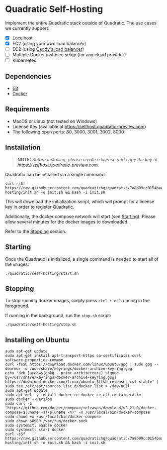 # Quadratic Self-Hosting

Implement the entire Quadratic stack outside of Quadratic.  The use cases we currently support: 

- [x] Localhost
- [x] EC2 (using your own load balancer)
- [ ] EC2 (using [Caddy's load balancer](https://caddyserver.com/docs/caddyfile/directives/reverse_proxy))
- [ ] Multiple Docker instance setup (for any cloud provider)
- [ ] Kubernetes

## Dependencies

* [Git](https://github.com/git-guides/install-git)
* [Docker](https://docs.docker.com/engine/install/)

## Requirements

* MacOS or Linux (not tested on Windows)
* License Key (available at https://selfhost.quadratic-preview.com)
* The following open ports: 80, 3000, 3001, 3002, 8000

## Installation

> **NOTE:** _Before  installing, please create a license and copy the key at https://selfhost.quadratic-preview.com._ 

Quadratic can be installed via a single command: 

```shell
curl -sSf https://raw.githubusercontent.com/quadratichq/quadratic/7a8b99cc0154baada8a8bd535584e2e3c369e71a/self-hosting/init.sh -o init.sh && bash -i init.sh
```

This will download the initialization script, which will prompt for a license key in order to register Quadratic.  

Additionally, the docker compose network will start (see [Starting](#Starting)).  Please allow several minutes for the docker images to downloaded.

Refer to the [Stopping](#Stopping) section.

## Starting

Once the Quadratic is initialized, a single command is needed to start all of the images:

```shell
./quadratic/self-hosting/start.sh
```

## Stopping

To stop running docker images, simply press `ctrl + c` if running in the foreground.

If running in the background, run the `stop.sh` script:

```shell
./quadratic/self-hosting/stop.sh
```

## Installing on Ubuntu

```shell
sudo apt-get update
sudo apt-get install apt-transport-https ca-certificates curl software-properties-common
curl -fsSL https://download.docker.com/linux/ubuntu/gpg | sudo gpg --dearmor -o /usr/share/keyrings/docker-archive-keyring.gpg
echo "deb [arch=$(dpkg --print-architecture) signed-by=/usr/share/keyrings/docker-archive-keyring.gpg] https://download.docker.com/linux/ubuntu $(lsb_release -cs) stable" | sudo tee /etc/apt/sources.list.d/docker.list > /dev/null
sudo apt-get update
sudo apt-get -y install docker-ce docker-ce-cli containerd.io
sudo docker --version
sudo curl -L "https://github.com/docker/compose/releases/download/v2.21.0/docker-compose-$(uname -s)-$(uname -m)" -o /usr/local/bin/docker-compose
sudo chmod +x /usr/local/bin/docker-compose
sudo chown $USER /var/run/docker.sock
sudo systemctl enable docker
sudo systemctl start docker
curl -sSf https://raw.githubusercontent.com/quadratichq/quadratic/7a8b99cc0154baada8a8bd535584e2e3c369e71a/self-hosting/init.sh -o init.sh && bash -i init.sh
```
